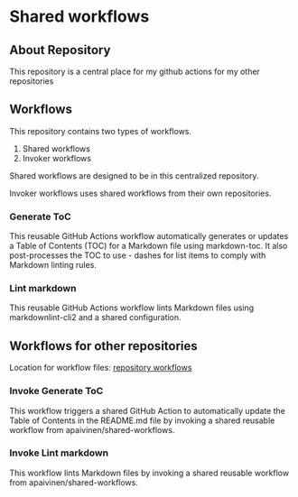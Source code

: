 # Shared workflows

<!-- toc -->

<!-- tocstop -->

## About Repository

This repository is a central place for my github actions for my  other repositories

## Workflows

This repository contains two types of workflows.

1. Shared workflows
1. Invoker workflows

Shared workflows are designed to be in this centralized repository.

Invoker workflows uses shared workflows from their own repositories.

### Generate ToC

This reusable GitHub Actions workflow automatically generates or updates a Table of Contents (TOC) for a Markdown file using markdown-toc. It also post-processes the TOC to use - dashes for list items to comply with Markdown linting rules.

### Lint markdown

This reusable GitHub Actions workflow lints Markdown files using markdownlint-cli2 and a shared configuration.

## Workflows for other repositories

Location for workflow files: [repository workflows](./repository%20workflows/)

### Invoke Generate ToC

This workflow triggers a shared GitHub Action to automatically update the Table of Contents in the README.md file by invoking a shared reusable workflow from apaivinen/shared-workflows.

### Invoke Lint markdown

This workflow lints Markdown files by invoking a shared reusable workflow from apaivinen/shared-workflows.
